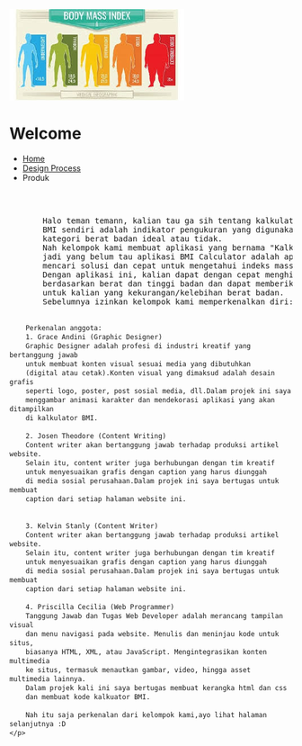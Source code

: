 <!DOCTYPE html>
<html>
<head>
    <link rel="stylesheet" href="kode.css">
</head>
<body>
    <div class="container">
        <img src="kalkulator.jpg" alt="kalkuator background">
    </div>
<h1>Welcome</h1>
<nav>
<ul>
    <li><a href="indeks.html">Home</a></li>
    <li><a href="DP.html">Design Process</a></li>
    <li>Produk</li>
</ul>
</nav>
<pre>
    <p>
       Halo teman temann, kalian tau ga sih tentang kalkulator BMI? 
       BMI sendiri adalah indikator pengukuran yang digunakan untuk menentukan 
       kategori berat badan ideal atau tidak.
       Nah kelompok kami membuat aplikasi yang bernama "Kalkulator BMI" , 
       jadi yang belum tau aplikasi BMI Calculator adalah aplikasi untuk 
       mencari solusi dan cepat untuk mengetahui indeks massa tubuh kalian. 
       Dengan aplikasi ini, kalian dapat dengan cepat menghitung BMI kalian 
       berdasarkan berat dan tinggi badan dan dapat memberikan solusi 
       untuk kalian yang kekurangan/kelebihan berat badan.
       Sebelumnya izinkan kelompok kami memperkenalkan diri:
        
        Perkenalan anggota:
        1. Grace Andini (Graphic Designer)
        Graphic Designer adalah profesi di industri kreatif yang bertanggung jawab 
        untuk membuat konten visual sesuai media yang dibutuhkan 
        (digital atau cetak).Konten visual yang dimaksud adalah desain grafis 
        seperti logo, poster, post sosial media, dll.Dalam projek ini saya
        menggambar animasi karakter dan mendekorasi aplikasi yang akan ditampilkan 
        di kalkulator BMI.

        2. Josen Theodore (Content Writing)
        Content writer akan bertanggung jawab terhadap produksi artikel website. 
        Selain itu, content writer juga berhubungan dengan tim kreatif 
        untuk menyesuaikan grafis dengan caption yang harus diunggah 
        di media sosial perusahaan.Dalam projek ini saya bertugas untuk membuat
        caption dari setiap halaman website ini.


        3. Kelvin Stanly (Content Writer)
        Content writer akan bertanggung jawab terhadap produksi artikel website. 
        Selain itu, content writer juga berhubungan dengan tim kreatif 
        untuk menyesuaikan grafis dengan caption yang harus diunggah 
        di media sosial perusahaan.Dalam projek ini saya bertugas untuk membuat
        caption dari setiap halaman website ini.

        4. Priscilla Cecilia (Web Programmer)
        Tanggung Jawab dan Tugas Web Developer adalah merancang tampilan visual 
        dan menu navigasi pada website. Menulis dan meninjau kode untuk situs, 
        biasanya HTML, XML, atau JavaScript. Mengintegrasikan konten multimedia 
        ke situs, termasuk menautkan gambar, video, hingga asset multimedia lainnya. 
        Dalam projek kali ini saya bertugas membuat kerangka html dan css 
        dan membuat kode kalkuator BMI.

        Nah itu saja perkenalan dari kelompok kami,ayo lihat halaman selanjutnya :D
    </p>
</pre>
</body>
</html>
